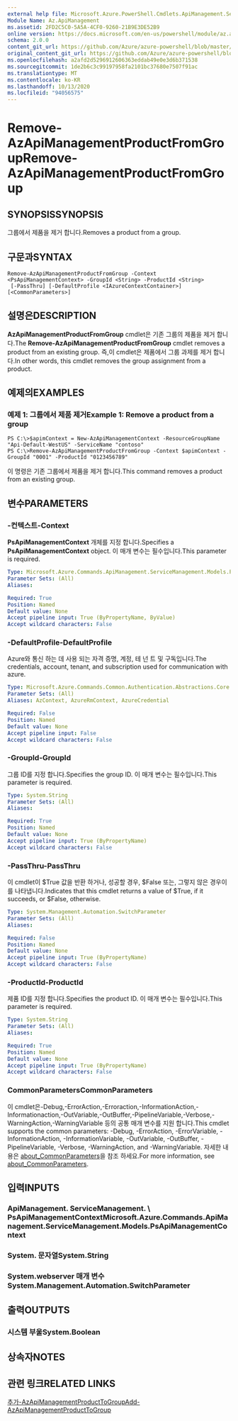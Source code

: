 ```yaml
---
external help file: Microsoft.Azure.PowerShell.Cmdlets.ApiManagement.ServiceManagement.dll-Help.xml
Module Name: Az.ApiManagement
ms.assetid: 2FD2C5C0-5A5A-4CF0-9260-21B9E3DE52B9
online version: https://docs.microsoft.com/en-us/powershell/module/az.apimanagement/remove-azapimanagementproductfromgroup
schema: 2.0.0
content_git_url: https://github.com/Azure/azure-powershell/blob/master/src/ApiManagement/ApiManagement/help/Remove-AzApiManagementProductFromGroup.md
original_content_git_url: https://github.com/Azure/azure-powershell/blob/master/src/ApiManagement/ApiManagement/help/Remove-AzApiManagementProductFromGroup.md
ms.openlocfilehash: a2afd2d5296912606363eddab49e0e3d6b371538
ms.sourcegitcommit: 1de2b6c3c99197958fa2101bc37680e7507f91ac
ms.translationtype: MT
ms.contentlocale: ko-KR
ms.lasthandoff: 10/13/2020
ms.locfileid: "94056575"
---
```

# <span data-ttu-id="f018f-101">Remove-AzApiManagementProductFromGroup</span><span class="sxs-lookup"><span data-stu-id="f018f-101">Remove-AzApiManagementProductFromGroup</span></span>

## <span data-ttu-id="f018f-102">SYNOPSIS</span><span class="sxs-lookup"><span data-stu-id="f018f-102">SYNOPSIS</span></span>
<span data-ttu-id="f018f-103">그룹에서 제품을 제거 합니다.</span><span class="sxs-lookup"><span data-stu-id="f018f-103">Removes a product from a group.</span></span>

## <span data-ttu-id="f018f-104">구문과</span><span class="sxs-lookup"><span data-stu-id="f018f-104">SYNTAX</span></span>

```
Remove-AzApiManagementProductFromGroup -Context <PsApiManagementContext> -GroupId <String> -ProductId <String>
 [-PassThru] [-DefaultProfile <IAzureContextContainer>] [<CommonParameters>]
```

## <span data-ttu-id="f018f-105">설명은</span><span class="sxs-lookup"><span data-stu-id="f018f-105">DESCRIPTION</span></span>
<span data-ttu-id="f018f-106">**AzApiManagementProductFromGroup** cmdlet은 기존 그룹의 제품을 제거 합니다.</span><span class="sxs-lookup"><span data-stu-id="f018f-106">The **Remove-AzApiManagementProductFromGroup** cmdlet removes a product from an existing group.</span></span>
<span data-ttu-id="f018f-107">즉,이 cmdlet은 제품에서 그룹 과제를 제거 합니다.</span><span class="sxs-lookup"><span data-stu-id="f018f-107">In other words, this cmdlet removes the group assignment from a product.</span></span>

## <span data-ttu-id="f018f-108">예제의</span><span class="sxs-lookup"><span data-stu-id="f018f-108">EXAMPLES</span></span>

### <span data-ttu-id="f018f-109">예제 1: 그룹에서 제품 제거</span><span class="sxs-lookup"><span data-stu-id="f018f-109">Example 1: Remove a product from a group</span></span>
```
PS C:\>$apimContext = New-AzApiManagementContext -ResourceGroupName "Api-Default-WestUS" -ServiceName "contoso"
PS C:\>Remove-AzApiManagementProductFromGroup -Context $apimContext -GroupId "0001" -ProductId "0123456789"
```

<span data-ttu-id="f018f-110">이 명령은 기존 그룹에서 제품을 제거 합니다.</span><span class="sxs-lookup"><span data-stu-id="f018f-110">This command removes a product from an existing group.</span></span>

## <span data-ttu-id="f018f-111">변수</span><span class="sxs-lookup"><span data-stu-id="f018f-111">PARAMETERS</span></span>

### <span data-ttu-id="f018f-112">-컨텍스트</span><span class="sxs-lookup"><span data-stu-id="f018f-112">-Context</span></span>
<span data-ttu-id="f018f-113">**PsApiManagementContext** 개체를 지정 합니다.</span><span class="sxs-lookup"><span data-stu-id="f018f-113">Specifies a **PsApiManagementContext** object.</span></span>
<span data-ttu-id="f018f-114">이 매개 변수는 필수입니다.</span><span class="sxs-lookup"><span data-stu-id="f018f-114">This parameter is required.</span></span>

```yaml
Type: Microsoft.Azure.Commands.ApiManagement.ServiceManagement.Models.PsApiManagementContext
Parameter Sets: (All)
Aliases:

Required: True
Position: Named
Default value: None
Accept pipeline input: True (ByPropertyName, ByValue)
Accept wildcard characters: False
```

### <span data-ttu-id="f018f-115">-DefaultProfile</span><span class="sxs-lookup"><span data-stu-id="f018f-115">-DefaultProfile</span></span>
<span data-ttu-id="f018f-116">Azure와 통신 하는 데 사용 되는 자격 증명, 계정, 테 넌 트 및 구독입니다.</span><span class="sxs-lookup"><span data-stu-id="f018f-116">The credentials, account, tenant, and subscription used for communication with azure.</span></span>

```yaml
Type: Microsoft.Azure.Commands.Common.Authentication.Abstractions.Core.IAzureContextContainer
Parameter Sets: (All)
Aliases: AzContext, AzureRmContext, AzureCredential

Required: False
Position: Named
Default value: None
Accept pipeline input: False
Accept wildcard characters: False
```

### <span data-ttu-id="f018f-117">-GroupId</span><span class="sxs-lookup"><span data-stu-id="f018f-117">-GroupId</span></span>
<span data-ttu-id="f018f-118">그룹 ID를 지정 합니다.</span><span class="sxs-lookup"><span data-stu-id="f018f-118">Specifies the group ID.</span></span>
<span data-ttu-id="f018f-119">이 매개 변수는 필수입니다.</span><span class="sxs-lookup"><span data-stu-id="f018f-119">This parameter is required.</span></span>

```yaml
Type: System.String
Parameter Sets: (All)
Aliases:

Required: True
Position: Named
Default value: None
Accept pipeline input: True (ByPropertyName)
Accept wildcard characters: False
```

### <span data-ttu-id="f018f-120">-PassThru</span><span class="sxs-lookup"><span data-stu-id="f018f-120">-PassThru</span></span>
<span data-ttu-id="f018f-121">이 cmdlet이 $True 값을 반환 하거나, 성공할 경우, $False 또는, 그렇지 않은 경우이를 나타냅니다.</span><span class="sxs-lookup"><span data-stu-id="f018f-121">Indicates that this cmdlet returns a value of $True, if it succeeds, or $False, otherwise.</span></span>

```yaml
Type: System.Management.Automation.SwitchParameter
Parameter Sets: (All)
Aliases:

Required: False
Position: Named
Default value: None
Accept pipeline input: True (ByPropertyName)
Accept wildcard characters: False
```

### <span data-ttu-id="f018f-122">-ProductId</span><span class="sxs-lookup"><span data-stu-id="f018f-122">-ProductId</span></span>
<span data-ttu-id="f018f-123">제품 ID를 지정 합니다.</span><span class="sxs-lookup"><span data-stu-id="f018f-123">Specifies the product ID.</span></span>
<span data-ttu-id="f018f-124">이 매개 변수는 필수입니다.</span><span class="sxs-lookup"><span data-stu-id="f018f-124">This parameter is required.</span></span>

```yaml
Type: System.String
Parameter Sets: (All)
Aliases:

Required: True
Position: Named
Default value: None
Accept pipeline input: True (ByPropertyName)
Accept wildcard characters: False
```

### <span data-ttu-id="f018f-125">CommonParameters</span><span class="sxs-lookup"><span data-stu-id="f018f-125">CommonParameters</span></span>
<span data-ttu-id="f018f-126">이 cmdlet은-Debug,-ErrorAction,-Erroraction,-InformationAction,-Informationaction,-OutVariable,-OutBuffer,-PipelineVariable,-Verbose,-WarningAction,-WarningVariable 등의 공통 매개 변수를 지원 합니다.</span><span class="sxs-lookup"><span data-stu-id="f018f-126">This cmdlet supports the common parameters: -Debug, -ErrorAction, -ErrorVariable, -InformationAction, -InformationVariable, -OutVariable, -OutBuffer, -PipelineVariable, -Verbose, -WarningAction, and -WarningVariable.</span></span> <span data-ttu-id="f018f-127">자세한 내용은 [about_CommonParameters](http://go.microsoft.com/fwlink/?LinkID=113216)을 참조 하세요.</span><span class="sxs-lookup"><span data-stu-id="f018f-127">For more information, see [about_CommonParameters](http://go.microsoft.com/fwlink/?LinkID=113216).</span></span>

## <span data-ttu-id="f018f-128">입력</span><span class="sxs-lookup"><span data-stu-id="f018f-128">INPUTS</span></span>

### <span data-ttu-id="f018f-129">ApiManagement. ServiceManagement. \ PsApiManagementContext</span><span class="sxs-lookup"><span data-stu-id="f018f-129">Microsoft.Azure.Commands.ApiManagement.ServiceManagement.Models.PsApiManagementContext</span></span>

### <span data-ttu-id="f018f-130">System. 문자열</span><span class="sxs-lookup"><span data-stu-id="f018f-130">System.String</span></span>

### <span data-ttu-id="f018f-131">System.webserver 매개 변수</span><span class="sxs-lookup"><span data-stu-id="f018f-131">System.Management.Automation.SwitchParameter</span></span>

## <span data-ttu-id="f018f-132">출력</span><span class="sxs-lookup"><span data-stu-id="f018f-132">OUTPUTS</span></span>

### <span data-ttu-id="f018f-133">시스템 부울</span><span class="sxs-lookup"><span data-stu-id="f018f-133">System.Boolean</span></span>

## <span data-ttu-id="f018f-134">상속자</span><span class="sxs-lookup"><span data-stu-id="f018f-134">NOTES</span></span>

## <span data-ttu-id="f018f-135">관련 링크</span><span class="sxs-lookup"><span data-stu-id="f018f-135">RELATED LINKS</span></span>

[<span data-ttu-id="f018f-136">추가-AzApiManagementProductToGroup</span><span class="sxs-lookup"><span data-stu-id="f018f-136">Add-AzApiManagementProductToGroup</span></span>](./Add-AzApiManagementProductToGroup.md)


